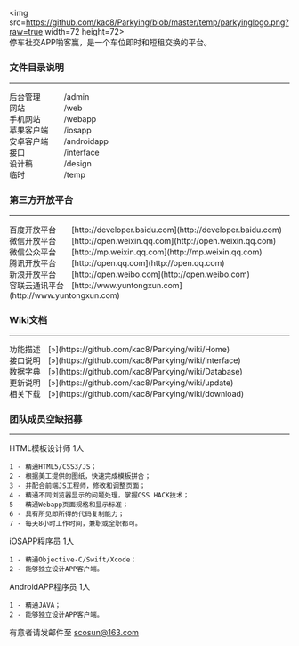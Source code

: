 <img src=https://github.com/kac8/Parkying/blob/master/temp/parkyinglogo.png?raw=true width=72 height=72><br/>
停车社交APP啪客赢，是一个车位即时和短租交换的平台。

### 文件目录说明
<hr/>
后台管理　　　/admin<br/>
网站　　　　　/web<br/>
手机网站　　　/webapp<br/>
苹果客户端　　/iosapp<br/>
安卓客户端　　/androidapp<br/>
接口　　　　　/interface<br/>
设计稿　　　　/design<br/>
临时　　　　　/temp<br/>

### 第三方开放平台
<hr/>
百度开放平台　　[http://developer.baidu.com](http://developer.baidu.com)<br/>
微信开放平台　　[http://open.weixin.qq.com](http://open.weixin.qq.com)<br/>
微信公众平台　　[http://mp.weixin.qq.com](http://mp.weixin.qq.com)<br/>
腾讯开放平台　　[http://open.qq.com](http://open.qq.com)<br/>
新浪开放平台　　[http://open.weibo.com](http://open.weibo.com)<br/>
容联云通讯平台　[http://www.yuntongxun.com](http://www.yuntongxun.com)<br/>

### Wiki文档
<hr/>
功能描述　[»](https://github.com/kac8/Parkying/wiki/Home)<br/>
接口说明　[»](https://github.com/kac8/Parkying/wiki/Interface)<br/>
数据字典　[»](https://github.com/kac8/Parkying/wiki/Database)<br/>
更新说明　[»](https://github.com/kac8/Parkying/wiki/update)<br/>
相关下载　[»](https://github.com/kac8/Parkying/wiki/download)<br/>


### 团队成员空缺招募
<hr/>

HTML模板设计师 1人

    1 - 精通HTML5/CSS3/JS；
    2 - 根据美工提供的图纸，快速完成模板拼合；
    3 - 并配合前端JS工程师，修改和调整页面；
    4 - 精通不同浏览器显示的问题处理，掌握CSS HACK技术；
    5 - 精通Webapp页面规格和显示标准；
    6 - 具有所见即所得的代码复制能力；
    7 - 每天8小时工作时间，兼职或全职都可。

iOSAPP程序员 1人

    1 - 精通Objective-C/Swift/Xcode；
    2 - 能够独立设计APP客户端。

AndroidAPP程序员 1人

    1 - 精通JAVA；
    2 - 能够独立设计APP客户端。

有意者请发邮件至 [scosun@163.com](mailto:scosun@163.com) 